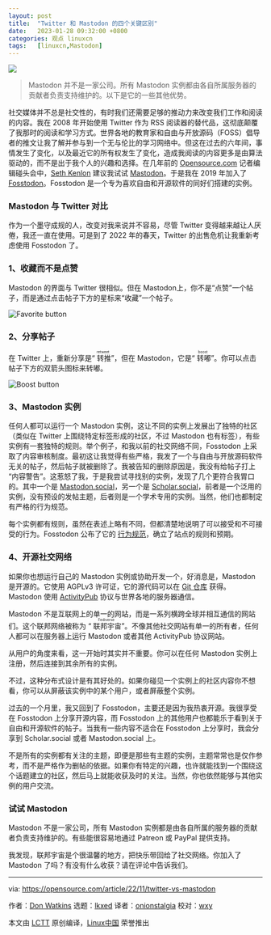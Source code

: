 ```yaml
---
layout: post
title:	"Twitter 和 Mastodon 的四个关键区别"
date:	2023-01-28 09:32:00 +0800 
categories:	观点 linuxcn 
tags:	[linuxcn,Mastodon]
---
```



![](/Asserts/Images//attachment/album/202301/28/093152q9c5yeo9dyebp2mj.jpg)



> 
> Mastodon 并不是一家公司。所有 Mastodon 实例都由各自所属服务器的贡献者负责支持维护的。以下是它的一些其他优势。
> 
> 
> 


社交媒体并不总是社交性的，有时我们还需要足够的推动力来改变我们工作和阅读的内容。我在 2008 年开始使用 Twitter 作为 RSS 阅读器的替代品，这彻底颠覆了我那时的阅读和学习方式。世界各地的教育家和自由与开放源码（FOSS）倡导者的推文让我了解并参与到一个无与伦比的学习网络中。但这在过去的六年间，事情发生了变化，以及最近它的所有权发生了变化，造成我阅读的内容更多是由算法驱动的，而不是出于我个人的兴趣和选择。在几年前的 [Opensource.com](http://Opensource.com) 记者编辑碰头会中，[Seth Kenlon](https://opensource.com/users/seth) 建议我试试 [Mastodon](https://joinmastodon.org/)。于是我在 2019 年加入了 [Fosstodon](https://fosstodon.org/about/)。Fosstodon 是一个专为喜欢自由和开源软件的同好们搭建的实例。


### Mastodon 与 Twitter 对比


作为一个墨守成规的人，改变对我来说并不容易，尽管 Twitter 变得越来越让人厌倦，我还一直在使用。可是到了 2022 年的春天，Twitter 的出售危机让我重新考虑使用 Fosstodon 了。


### 1、收藏而不是点赞


Mastodon 的界面与 Twitter 很相似。但在 Mastodon上，你不是“点赞”一个帖子，而是通过点击帖子下方的星标来“收藏”一个帖子。


![Favorite button](/Asserts/Images//attachment/album/202301/28/093244liigtfitbbgh5flp.jpg)


### 2、分享帖子


在 Twitter 上，重新分享是“<ruby> 转推 <rt>  retweet </rt></ruby>”，但在 Mastodon，它是“<ruby> 转嘟 <rt>  boost </rt></ruby>”。你可以点击帖子下方的双箭头图标来转嘟。


![Boost button](/Asserts/Images//attachment/album/202301/28/093250tmcqlmg7xrqcfqtw.jpg)


### 3、Mastodon 实例


任何人都可以运行一个 Mastodon 实例，这让不同的实例上发展出了独特的社区（类似在 Twitter 上围绕特定标签形成的社区，不过 Mastodon 也有标签），有些实例有一套独特的规则。举个例子，和我以前的社交网络不同，Fosstodon 上采取了内容审核制度。最初这让我觉得有些严格，我发了一个与自由与开放源码软件无关的帖子，然后帖子就被删除了。我被告知的删除原因是，我没有给帖子打上 “内容警告”。这惹怒了我，于是我尝试寻找别的实例，发现了几个更符合我胃口的。其中一个是 [Mastodon.social](https://mastodon.social/about)，另一个是 [Scholar.social](https://scholar.social/about/more)，前者是一个泛用的实例，没有预设的发帖主题，后者则是一个学术专用的实例。当然，他们也都制定有严格的行为规范。


每个实例都有规则，虽然在表述上略有不同，但都清楚地说明了可以接受和不可接受的行为。Fosstodon 公布了它的 [行为规范](https://hub.fosstodon.org/coc/)，确立了站点的规则和预期。


### 4、开源社交网络


如果你也想运行自己的 Mastodon 实例或协助开发一个，好消息是，Mastodon 是开源的。它使用 AGPLv3 许可证，它的源代码可以在 [Git 仓库](https://github.com/mastodon/mastodon) 获得。Mastodon 使用 [ActivityPub](https://en.wikipedia.org/wiki/ActivityPub) 协议与世界各地的服务器通信。


Mastodon 不是互联网上的单一的网站，而是一系列横跨全球并相互通信的网站们。这个联邦网络被称为 “<ruby> 联邦宇宙 <rt>  Fediverse </rt></ruby>”。不像其他社交网站有单一的所有者，任何人都可以在服务器上运行 Mastodon 或者其他 ActivityPub 协议网站。


从用户的角度来看，这一开始时其实并不重要。你可以在任何 Mastodon 实例上注册，然后连接到其余所有的实例。


不过，这种分布式设计是有其好处的。如果你碰见一个实例上的社区内容你不想看，你可以从屏蔽该实例中的某个用户，或者屏蔽整个实例。


过去的一个月里，我又回到了 Fosstodon，主要还是因为我热衷开源。我很享受在 Fosstodon 上分享开源内容，而 Fosstodon 上的其他用户也都能乐于看到关于自由和开源软件的帖子。当我有一些内容不适合在 Fosstodon 上分享时，我会分享到 Scholar.social 或者 Mastodon.social 上。


不是所有的实例都有关注的主题，即便是那些有主题的实例，主题常常也是仅作参考，而不是严格作为删帖的依据。如果你有特定的兴趣，也许就能找到一个围绕这个话题建立的社区，然后马上就能收获及时的关注。当然，你也依然能够与其他实例的用户交流。


### 试试 Mastodon


Mastodon 不是一家公司，所有 Mastodon 实例都是由各自所属的服务器的贡献者负责支持维护的。有些能很容易地通过 Patreon 或 PayPal 提供支持。


我发现，联邦宇宙是个很温馨的地方，把快乐带回给了社交网络。你加入了 Mastodon 了吗？有没有什么收获？请在评论中告诉我们。




---


via: <https://opensource.com/article/22/11/twitter-vs-mastodon>


作者：[Don Watkins](https://opensource.com/users/don-watkins) 选题：[lkxed](https://github.com/lkxed) 译者：[onionstalgia](https://github.com/onionstalgia) 校对：[wxy](https://github.com/wxy)


本文由 [LCTT](https://github.com/LCTT/TranslateProject) 原创编译，[Linux中国](https://linux.cn/) 荣誉推出
